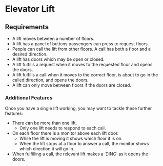 # Elevator Lift

## Requirements

- A lift moves between a number of floors.
- A lift has a panel of buttons passengers can press to request floors.
- People can call the lift from other floors. A call has both a floor and a desired direction.
- A lift has doors which may be open or closed.
- A lift fulfills a request when it moves to the requested floor and opens the doors.
- A lift fulfills a call when it moves to the correct floor, is about to go in the called direction, and opens the doors.
- A lift can only move between floors if the doors are closed.

### Additional Features

Once you have a single lift working, you may want to tackle these further features:

- There can be more than one lift.
  - Only one lift needs to respond to each call.
- On each floor there is a monitor above each lift door.
  - While the lift is moving it shows which floor it is on.
  - When the lift stops at a floor to answer a call, the monitor shows which direction it will go in.
- When fulfilling a call, the relevant lift makes a ‘DING’ as it opens the doors.
